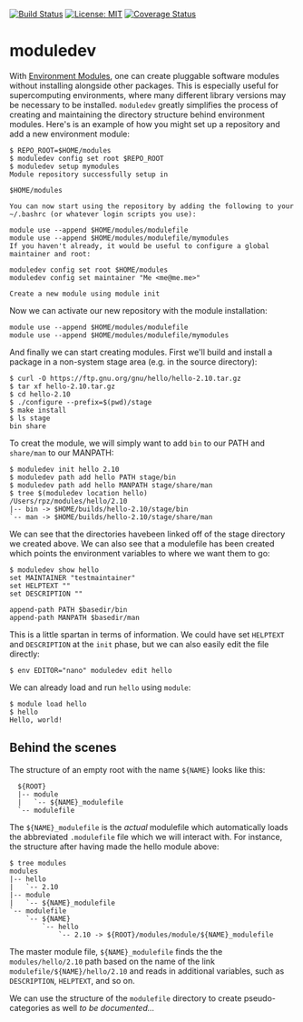 [![Build Status](https://travis-ci.com/nijibabulu/moduledev.svg?branch=master)](https://travis-ci.com/nijibabulu/moduledev)
[![License: MIT](https://img.shields.io/badge/License-MIT-yellow.svg)](https://opensource.org/licenses/MIT)
[![Coverage Status](https://codecov.io/gh/nijibabulu/moduledev/branch/master/graph/badge.svg)](https://codecov.io/gh/nijibabulu/moduledev)

# moduledev

With [Environment Modules](http://modules.sourceforge.net/), one can create pluggable software modules without installing alongside other packages. This is especially useful for supercomputing environments, where many different library versions may be necessary to be installed. `moduledev` greatly simplifies the process of creating and maintaining the directory structure behind environment modules.  Here's is an example of how you might set up a repository and add a new environment module:

```
$ REPO_ROOT=$HOME/modules
$ moduledev config set root $REPO_ROOT
$ moduledev setup mymodules
Module repository successfully setup in

$HOME/modules

You can now start using the repository by adding the following to your ~/.bashrc (or whatever login scripts you use):

module use --append $HOME/modules/modulefile
module use --append $HOME/modules/modulefile/mymodules
If you haven't already, it would be useful to configure a global maintainer and root:

moduledev config set root $HOME/modules
moduledev config set maintainer "Me <me@me.me>"

Create a new module using module init
```

Now we can activate our new repository with the module installation:
```
module use --append $HOME/modules/modulefile
module use --append $HOME/modules/modulefile/mymodules
```

And finally we can start creating modules. First we'll build and install a
package in a non-system stage area (e.g. in the source directory):
```
$ curl -O https://ftp.gnu.org/gnu/hello/hello-2.10.tar.gz
$ tar xf hello-2.10.tar.gz
$ cd hello-2.10
$ ./configure --prefix=$(pwd)/stage
$ make install
$ ls stage
bin share
```

To creat the module, we will simply want to add `bin` to our PATH and
`share/man` to our MANPATH:

```
$ moduledev init hello 2.10
$ moduledev path add hello PATH stage/bin
$ moduledev path add hello MANPATH stage/share/man
$ tree $(moduledev location hello)
/Users/rpz/modules/hello/2.10
|-- bin -> $HOME/builds/hello-2.10/stage/bin
`-- man -> $HOME/builds/hello-2.10/stage/share/man
```
We can see that the directories havebeen linked off of the stage 
directory we created above. We can also see that a modulefile has been created
which points the environment variables to where we want them to go:

```
$ moduledev show hello
set MAINTAINER "testmaintainer"
set HELPTEXT ""
set DESCRIPTION ""

append-path PATH $basedir/bin
append-path MANPATH $basedir/man
```

This is a little spartan in terms of information. We could have set `HELPTEXT`
and `DESCRIPTION` at the `init` phase, but we can also easily edit the file
directly:


```
$ env EDITOR="nano" moduledev edit hello
```

We can already load and run `hello` using `module`:

```
$ module load hello
$ hello
Hello, world!
```

## Behind the scenes

The structure of an empty root with the name `${NAME}` looks like this:

```
  ${ROOT}
  |-- module
  |   `-- ${NAME}_modulefile
  `-- modulefile
```

The `${NAME}_modulefile` is the *actual* modulefile which automatically loads
the abbreviated `.modulefile` file which we will interact with. For instance,
the structure after having made the hello module above:


```
$ tree modules
modules
|-- hello
|   `-- 2.10
|-- module
|   `-- ${NAME}_modulefile
`-- modulefile
    `-- ${NAME}
        `-- hello
            `-- 2.10 -> ${ROOT}/modules/module/${NAME}_modulefile
```

The master module file, `${NAME}_modulefile` finds the the `modules/hello/2.10`
path based on the name of the link `modulefile/${NAME}/hello/2.10` and reads in
additional variables, such as `DESCRIPTION`, `HELPTEXT`, and so on. 

We can use the structure of the `modulefile` directory to create
pseudo-categories as well *to be documented...*
